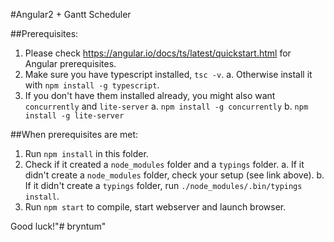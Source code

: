 #Angular2 + Gantt Scheduler

##Prerequisites:
1. Please check https://angular.io/docs/ts/latest/quickstart.html for Angular prerequisites.
2. Make sure you have typescript installed, `tsc -v`. 
a. Otherwise install it with `npm install -g typescript`.
3. If you don't have them installed already, you might also want `concurrently` and `lite-server`
a. `npm install -g concurrently`
b. `npm install -g lite-server`

##When prerequisites are met:
1. Run `npm install` in this folder.
2. Check if it created a `node_modules` folder and a `typings` folder.
a. If it didn't create a `node_modules` folder, check your setup (see link above).
b. If it didn't create a `typings` folder, run `./node_modules/.bin/typings install`.
3. Run `npm start` to compile, start webserver and launch browser.

Good luck!"# bryntum" 

